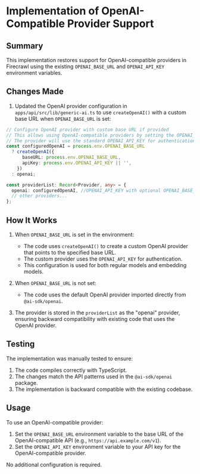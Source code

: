 # Implementation of OpenAI-Compatible Provider Support

## Summary

This implementation restores support for OpenAI-compatible providers in Firecrawl using the existing `OPENAI_BASE_URL` and `OPENAI_API_KEY` environment variables.

## Changes Made

1. Updated the OpenAI provider configuration in `apps/api/src/lib/generic-ai.ts` to use `createOpenAI()` with a custom base URL when `OPENAI_BASE_URL` is set:

```typescript
// Configure OpenAI provider with custom base URL if provided
// This allows using OpenAI-compatible providers by setting the OPENAI_BASE_URL environment variable
// The provider will use the standard OPENAI_API_KEY for authentication
const configuredOpenAI = process.env.OPENAI_BASE_URL
  ? createOpenAI({
      baseURL: process.env.OPENAI_BASE_URL,
      apiKey: process.env.OPENAI_API_KEY || '',
    })
  : openai;

const providerList: Record<Provider, any> = {
  openai: configuredOpenAI, //OPENAI_API_KEY with optional OPENAI_BASE_URL
  // other providers...
};
```

## How It Works

1. When `OPENAI_BASE_URL` is set in the environment:
   - The code uses `createOpenAI()` to create a custom OpenAI provider that points to the specified base URL.
   - The custom provider uses the `OPENAI_API_KEY` for authentication.
   - This configuration is used for both regular models and embedding models.

2. When `OPENAI_BASE_URL` is not set:
   - The code uses the default OpenAI provider imported directly from `@ai-sdk/openai`.

3. The provider is stored in the `providerList` as the "openai" provider, ensuring backward compatibility with existing code that uses the OpenAI provider.

## Testing

The implementation was manually tested to ensure:
1. The code compiles correctly with TypeScript.
2. The changes match the API patterns used in the `@ai-sdk/openai` package.
3. The implementation is backward compatible with the existing codebase.

## Usage

To use an OpenAI-compatible provider:

1. Set the `OPENAI_BASE_URL` environment variable to the base URL of the OpenAI-compatible API (e.g., `https://api.example.com/v1`).
2. Set the `OPENAI_API_KEY` environment variable to your API key for the OpenAI-compatible provider.

No additional configuration is required.